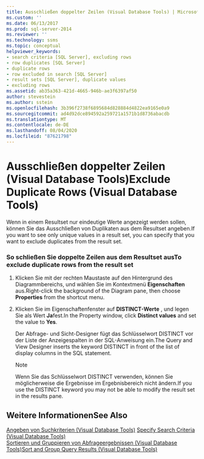 ```yaml
---
title: Ausschließen doppelter Zeilen (Visual Database Tools) | Microsoft-Dokumentation
ms.custom: ''
ms.date: 06/13/2017
ms.prod: sql-server-2014
ms.reviewer: ''
ms.technology: ssms
ms.topic: conceptual
helpviewer_keywords:
- search criteria [SQL Server], excluding rows
- row duplicates [SQL Server]
- duplicate rows
- row excluded in search [SQL Server]
- result sets [SQL Server], duplicate values
- excluding rows
ms.assetid: ab35a363-421d-4665-946b-ae3f6397af50
author: stevestein
ms.author: sstein
ms.openlocfilehash: 3b396f2738f6895684d828884d4822ea9165e0a9
ms.sourcegitcommit: ad4d92dce894592a259721a1571b1d8736abacdb
ms.translationtype: MT
ms.contentlocale: de-DE
ms.lasthandoff: 08/04/2020
ms.locfileid: "87621798"
---
```

# <a name="exclude-duplicate-rows-visual-database-tools"></a><span data-ttu-id="be8fc-102">Ausschließen doppelter Zeilen (Visual Database Tools)</span><span class="sxs-lookup"><span data-stu-id="be8fc-102">Exclude Duplicate Rows (Visual Database Tools)</span></span>
  <span data-ttu-id="be8fc-103">Wenn in einem Resultset nur eindeutige Werte angezeigt werden sollen, können Sie das Ausschließen von Duplikaten aus dem Resultset angeben.</span><span class="sxs-lookup"><span data-stu-id="be8fc-103">If you want to see only unique values in a result set, you can specify that you want to exclude duplicates from the result set.</span></span>  
  
### <a name="to-exclude-duplicate-rows-from-the-result-set"></a><span data-ttu-id="be8fc-104">So schließen Sie doppelte Zeilen aus dem Resultset aus</span><span class="sxs-lookup"><span data-stu-id="be8fc-104">To exclude duplicate rows from the result set</span></span>  
  
1.  <span data-ttu-id="be8fc-105">Klicken Sie mit der rechten Maustaste auf den Hintergrund des Diagrammbereichs, und wählen Sie im Kontextmenü **Eigenschaften** aus.</span><span class="sxs-lookup"><span data-stu-id="be8fc-105">Right-click the background of the Diagram pane, then choose **Properties** from the shortcut menu.</span></span>  
  
2.  <span data-ttu-id="be8fc-106">Klicken Sie im Eigenschaftenfenster auf **DISTINCT-Werte** , und legen Sie als Wert **Ja**fest.</span><span class="sxs-lookup"><span data-stu-id="be8fc-106">In the Property window, click **Distinct values** and set the value to **Yes**.</span></span>  
  
     <span data-ttu-id="be8fc-107">Der Abfrage- und Sicht-Designer fügt das Schlüsselwort DISTINCT vor der Liste der Anzeigespalten in der SQL-Anweisung ein.</span><span class="sxs-lookup"><span data-stu-id="be8fc-107">The Query and View Designer inserts the keyword DISTINCT in front of the list of display columns in the SQL statement.</span></span>  
  
    > [!NOTE]  
    >  <span data-ttu-id="be8fc-108">Wenn Sie das Schlüsselwort DISTINCT verwenden, können Sie möglicherweise die Ergebnisse im Ergebnisbereich nicht ändern.</span><span class="sxs-lookup"><span data-stu-id="be8fc-108">If you use the DISTINCT keyword you may not be able to modify the result set in the results pane.</span></span>  
  
## <a name="see-also"></a><span data-ttu-id="be8fc-109">Weitere Informationen</span><span class="sxs-lookup"><span data-stu-id="be8fc-109">See Also</span></span>  
 <span data-ttu-id="be8fc-110">[Angeben von Suchkriterien &#40;Visual Database Tools&#41;](visual-database-tools.md) </span><span class="sxs-lookup"><span data-stu-id="be8fc-110">[Specify Search Criteria &#40;Visual Database Tools&#41;](visual-database-tools.md) </span></span>  
 [<span data-ttu-id="be8fc-111">Sortieren und Gruppieren von Abfrageergebnissen &#40;Visual Database Tools&#41;</span><span class="sxs-lookup"><span data-stu-id="be8fc-111">Sort and Group Query Results &#40;Visual Database Tools&#41;</span></span>](sort-and-group-query-results-visual-database-tools.md)  
  
  
